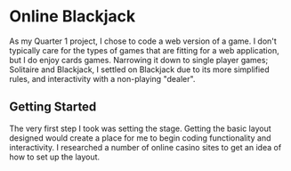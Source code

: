 # Online Blackjack

As my Quarter 1 project, I chose to code a web version of a game. I don't typically care for the types of games that are fitting for a web application, but I do enjoy cards games. Narrowing it down to single player games; Solitaire and Blackjack, I settled on Blackjack due to its more simplified rules, and interactivity with a non-playing "dealer".

## Getting Started

The very first step I took was setting the stage. Getting the basic layout designed would create a place for me to begin coding functionality and interactivity. I researched a number of online casino sites to get an idea of how to set up the layout.

 
